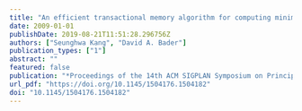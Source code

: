```yaml
---
title: "An efficient transactional memory algorithm for computing minimum spanning forest of sparse graphs"
date: 2009-01-01
publishDate: 2019-08-21T11:51:28.296756Z
authors: ["Seunghwa Kang", "David A. Bader"]
publication_types: ["1"]
abstract: ""
featured: false
publication: "*Proceedings of the 14th ACM SIGPLAN Symposium on Principles and Practice of Parallel Programming, PPOPP 2009, Raleigh, NC, USA, February 14-18, 2009*"
url_pdf: "https://doi.org/10.1145/1504176.1504182"
doi: "10.1145/1504176.1504182"
---
```


